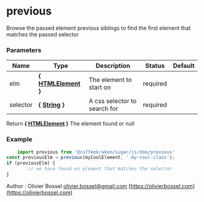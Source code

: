 # previous

Browse the passed element previous siblings to find the first element that matches the passed selector



### Parameters
Name  |  Type  |  Description  |  Status  |  Default
------------  |  ------------  |  ------------  |  ------------  |  ------------
elm  |  **{ [HTMLElement](https://developer.mozilla.org/fr/docs/Web/API/HTMLElement) }**  |  The element to start on  |  required  |
selector  |  **{ [String](https://developer.mozilla.org/fr/docs/Web/JavaScript/Reference/Objets_globaux/String) }**  |  A css selector to search for  |  required  |

Return **{ [HTMLElement](https://developer.mozilla.org/fr/docs/Web/API/HTMLElement) }** The element found or null

### Example
```js
	import previous from '@coffeekraken/sugar/js/dom/previous'
const previousElm = previous(myCoolElement, '.my-cool-class');
if (previousElm) {
		// we have found en element that matches the selector
}
```
Author : Olivier Bossel [olivier.bossel@gmail.com](mailto:olivier.bossel@gmail.com) [https://olivierbossel.com](https://olivierbossel.com)